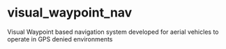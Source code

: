 # visual_waypoint_nav
Visual Waypoint based navigation system developed for aerial vehicles to operate in GPS denied environments 
